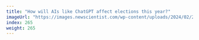 ```yaml
---
title: "How will AIs like ChatGPT affect elections this year?"
imageUrl: "https://images.newscientist.com/wp-content/uploads/2024/02/27102908/SEI_192574782.jpg?width=788"
index: 265
weight: 265
---
```

